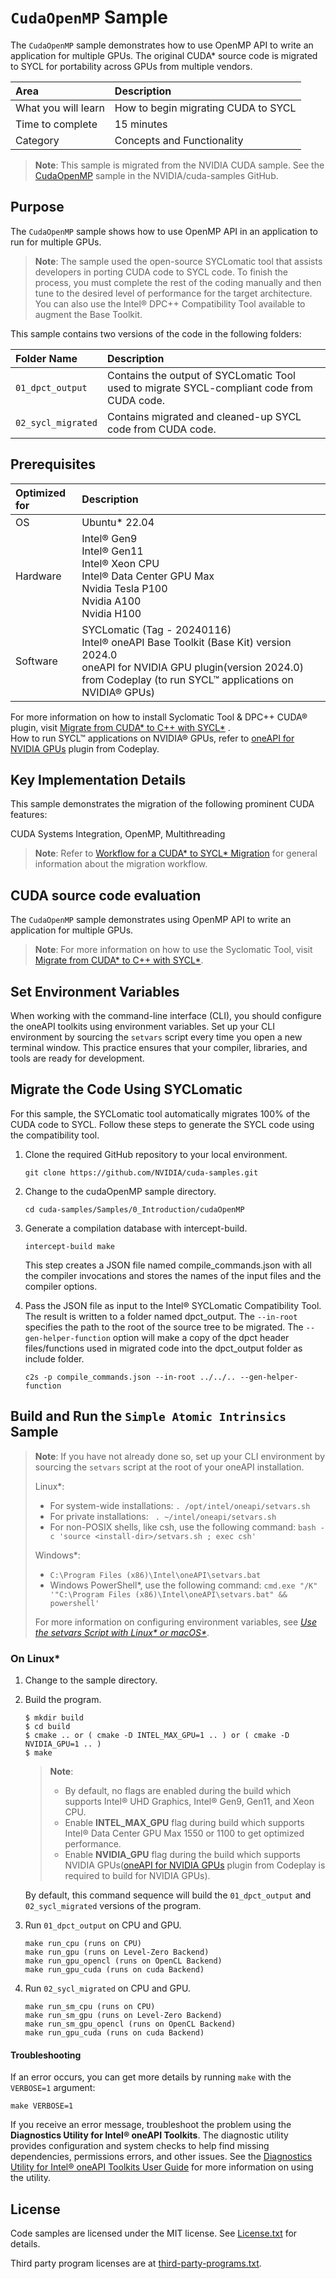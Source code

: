 # `CudaOpenMP` Sample

The `CudaOpenMP` sample demonstrates how to use OpenMP API to write an application for multiple GPUs. The original CUDA* source code is migrated to SYCL for portability across GPUs from multiple vendors.

| Area                   | Description
|:---                    |:---
| What you will learn    | How to begin migrating CUDA to SYCL
| Time to complete       | 15 minutes
| Category               | Concepts and Functionality

>**Note**: This sample is migrated from the NVIDIA CUDA sample. See the [CudaOpenMP](https://github.com/NVIDIA/cuda-samples/tree/master/Samples/0_Introduction/cudaOpenMP) sample in the NVIDIA/cuda-samples GitHub.

## Purpose

The `CudaOpenMP` sample shows how to use OpenMP API in an application to run for multiple GPUs.

> **Note**: The sample used the open-source SYCLomatic tool that assists developers in porting CUDA code to SYCL code. To finish the process, you must complete the rest of the coding manually and then tune to the desired level of performance for the target architecture. You can also use the Intel® DPC++ Compatibility Tool available to augment the Base Toolkit.

This sample contains two versions of the code in the following folders:

| Folder Name          | Description
|:---                  |:---
|`01_dpct_output`      | Contains the output of SYCLomatic Tool used to migrate SYCL-compliant code from CUDA code. 
|`02_sycl_migrated`    | Contains migrated and cleaned-up SYCL code from CUDA code.

## Prerequisites

| Optimized for         | Description
|:---                   |:---
| OS                    | Ubuntu* 22.04
| Hardware              | Intel® Gen9 <br>Intel® Gen11 <br>Intel® Xeon CPU <br>Intel® Data Center GPU Max <br> Nvidia Tesla P100 <br> Nvidia A100 <br> Nvidia H100 
| Software              | SYCLomatic (Tag - 20240116) <br> Intel® oneAPI Base Toolkit (Base Kit) version 2024.0 <br> oneAPI for NVIDIA GPU plugin(version 2024.0) from Codeplay (to run SYCL™ applications on NVIDIA® GPUs)

For more information on how to install Syclomatic Tool & DPC++ CUDA® plugin, visit [Migrate from CUDA* to C++ with SYCL*](https://www.intel.com/content/www/us/en/developer/tools/oneapi/training/migrate-from-cuda-to-cpp-with-sycl.html#gs.v354cy) .<br>
How to run SYCL™ applications on NVIDIA® GPUs, refer to 
[oneAPI for NVIDIA GPUs](https://developer.codeplay.com/products/oneapi/nvidia/) plugin from Codeplay.

## Key Implementation Details

This sample demonstrates the migration of the following prominent CUDA features:

CUDA Systems Integration, OpenMP, Multithreading

>**Note**: Refer to [Workflow for a CUDA* to SYCL* Migration](https://www.intel.com/content/www/us/en/developer/tools/oneapi/training/cuda-sycl-migration-workflow.html) for general information about the migration workflow.

## CUDA source code evaluation
The `CudaOpenMP` sample demonstrates using OpenMP API to write an application for multiple GPUs.

> **Note**: For more information on how to use the Syclomatic Tool, visit [Migrate from CUDA* to C++ with SYCL*](https://www.intel.com/content/www/us/en/developer/tools/oneapi/training/migrate-from-cuda-to-cpp-with-sycl.html#gs.vmhplg).

## Set Environment Variables

When working with the command-line interface (CLI), you should configure the oneAPI toolkits using environment variables. Set up your CLI environment by sourcing the `setvars` script every time you open a new terminal window. This practice ensures that your compiler, libraries, and tools are ready for development.

## Migrate the Code Using SYCLomatic

For this sample, the SYCLomatic tool automatically migrates 100% of the CUDA code to SYCL. Follow these steps to generate the SYCL code using the compatibility tool.

1. Clone the required GitHub repository to your local environment.
   ```
   git clone https://github.com/NVIDIA/cuda-samples.git
   ```
2. Change to the cudaOpenMP sample directory.
   ```
   cd cuda-samples/Samples/0_Introduction/cudaOpenMP
   ```
3. Generate a compilation database with intercept-build.
   ```
   intercept-build make
   ```
   This step creates a JSON file named compile_commands.json with all the compiler invocations and stores the names of the input files and the compiler options.

4. Pass the JSON file as input to the Intel® SYCLomatic Compatibility Tool. The result is written to a folder named dpct_output. The `--in-root` specifies the path to the root of the source tree to be migrated. The `--gen-helper-function`  option will make a copy of the dpct header files/functions used in migrated code into the dpct_output folder as include folder. 
   ```
   c2s -p compile_commands.json --in-root ../../.. --gen-helper-function 
   ```
   

## Build and Run the `Simple Atomic Intrinsics` Sample

> **Note**: If you have not already done so, set up your CLI
> environment by sourcing  the `setvars` script at the root of your oneAPI installation.
>
> Linux*:
> - For system-wide installations: `. /opt/intel/oneapi/setvars.sh`
> - For private installations: ` . ~/intel/oneapi/setvars.sh`
> - For non-POSIX shells, like csh, use the following command: `bash -c 'source <install-dir>/setvars.sh ; exec csh'`
>
> Windows*:
> - `C:\Program Files (x86)\Intel\oneAPI\setvars.bat`
> - Windows PowerShell*, use the following command: `cmd.exe "/K" '"C:\Program Files (x86)\Intel\oneAPI\setvars.bat" && powershell'`
>
> For more information on configuring environment variables, see *[Use the setvars Script with Linux* or macOS*](https://www.intel.com/content/www/us/en/develop/documentation/oneapi-programming-guide/top/oneapi-development-environment-setup/use-the-setvars-script-with-linux-or-macos.html)*.

### On Linux*

1. Change to the sample directory.
2. Build the program.
   ```
   $ mkdir build
   $ cd build
   $ cmake .. or ( cmake -D INTEL_MAX_GPU=1 .. ) or ( cmake -D NVIDIA_GPU=1 .. )
   $ make
   ```
   > **Note**:
   > - By default, no flags are enabled during the build which supports Intel® UHD Graphics, Intel® Gen9, Gen11, and Xeon CPU.
   > - Enable **INTEL_MAX_GPU** flag during build which supports Intel® Data Center GPU Max 1550 or 1100 to get optimized performance.
   > - Enable **NVIDIA_GPU** flag during the build which supports NVIDIA GPUs([oneAPI for NVIDIA GPUs](https://developer.codeplay.com/products/oneapi/nvidia/) plugin from 
   Codeplay is required to build for NVIDIA GPUs).
   >   
   >

   
   By default, this command sequence will build the `01_dpct_output` and `02_sycl_migrated` versions of the program.
   
3. Run `01_dpct_output` on CPU and GPU.
   ```
   make run_cpu (runs on CPU)
   make run_gpu (runs on Level-Zero Backend)
   make run_gpu_opencl (runs on OpenCL Backend)
   make run_gpu_cuda (runs on cuda Backend)
   ```
4. Run `02_sycl_migrated` on CPU and GPU.
   
   ```
   make run_sm_cpu (runs on CPU)
   make run_sm_gpu (runs on Level-Zero Backend)
   make run_sm_gpu_opencl (runs on OpenCL Backend)
   make run_gpu_cuda (runs on cuda Backend)
   ```
#### Troubleshooting

If an error occurs, you can get more details by running `make` with
the `VERBOSE=1` argument:
```
make VERBOSE=1
```
If you receive an error message, troubleshoot the problem using the **Diagnostics Utility for Intel® oneAPI Toolkits**. The diagnostic utility provides configuration and system checks to help find missing dependencies, permissions errors, and other issues. See the [Diagnostics Utility for Intel® oneAPI Toolkits User Guide](https://www.intel.com/content/www/us/en/develop/documentation/diagnostic-utility-user-guide/top.html) for more information on using the utility.


## License

Code samples are licensed under the MIT license. See
[License.txt](https://github.com/oneapi-src/oneAPI-samples/blob/master/License.txt) for details.

Third party program licenses are at [third-party-programs.txt](https://github.com/oneapi-src/oneAPI-samples/blob/master/third-party-programs.txt).

